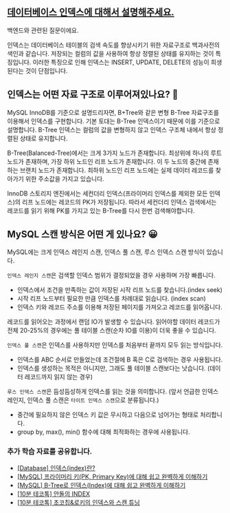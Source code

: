 ## [데이터베이스 인덱스에 대해서 설명해주세요.](https://www.maeil-mail.kr/question/60)

백엔드와 관련된 질문이에요.

인덱스는 데이터베이스 테이블의 검색 속도를 향상시키기 위한 자료구조로 백과사전의 색인과 같습니다. 저장되는 컬럼의 값을 사용하여 항상 정렬된 상태를 유지하는 것이 특징입니다. 이러한 특징으로 인해 인덱스는 INSERT, UPDATE, DELETE의 성능이 희생된다는 것이 단점입니다.

## 인덱스는 어떤 자료 구조로 이루어져있나요? 🤔

MySQL InnoDB를 기준으로 설명드리자면, B+Tree와 같은 변형 B-Tree 자료구조를 이용해서 인덱스를 구현합니다. 기본 토대는 B-Tree 인덱스이기 때문에 이를 기준으로 설명합니다. B-Tree 인덱스는 컬럼의 값을 변형하지 않고 인덱스 구조체 내에서 항상 정렬된 상태로 유지합니다.

B-Tree(Balanced-Tree)에서는 크게 3가지 노드가 존재합니다. 최상위에 하나의 루트 노드가 존재하며, 가장 하위 노드인 리프 노드가 존재합니다. 이 두 노드의 중간에 존재하는 브랜치 노드가 존재합니다. 최하위 노드인 리프 노드에는 실제 데이터 레코드를 찾아가기 위한 주소값을 가지고 있습니다.

InnoDB 스토리지 엔진에서는 세컨더리 인덱스(프라이머리 인덱스를 제외한 모든 인덱스)의 리프 노드에는 레코드의 PK가 저장됩니다. 따라서 세컨더리 인덱스 검색에서는 레코드를 읽기 위해 PK를 가지고 있는 B-Tree를 다시 한번 검색해야합니다.

## MySQL 스캔 방식은 어떤 게 있나요? 😀

MySQL에는 크게 인덱스 레인지 스캔, 인덱스 풀 스캔, 루스 인덱스 스캔 방식이 있습니다.

`인덱스 레인지 스캔`은 검색할 인덱스 범위가 결정되었을 경우 사용하며 가장 빠릅니다.

- 인덱스에서 조건을 만족하는 값이 저장된 시작 리프 노드를 찾습니다.(index seek)
- 시작 리프 노드부터 필요한 만큼 인덱스를 차례대로 읽습니다. (index scan)
- 인덱스 키와 레코드 주소를 이용해 저장된 페이지를 가져오고 레코드를 읽어옵니다.

레코드를 읽어오는 과정에서 랜덤 IO가 발생할 수 있습니다. 읽어야할 데이터 레코드가 전체 20-25%의 경우에는 풀 테이블 스캔(순차 IO를 이용)이 더욱 좋을 수 있습니다.

`인덱스 풀 스캔`은 인덱스를 사용하지만 인덱스를 처음부터 끝까지 모두 읽는 방식입니다.

- 인덱스를 ABC 순서로 만들었는데 조건절에 B 혹은 C로 검색하는 경우 사용됩니다.
- 인덱스를 생성하는 목적은 아니지만, 그래도 풀 테이블 스캔보다는 낫습니다. (데이터 레코드까지 읽지 않는 경우)

`루스 인덱스 스캔`은 듬성듬성하게 인덱스를 읽는 것을 의미합니다. (앞서 언급한 인덱스 레인지, 인덱스 풀 스캔은 `타이트 인덱스 스캔`으로 분류됩니다.)

- 중간에 필요하지 않은 인덱스 키 값은 무시하고 다음으로 넘어가는 형태로 처리합니다.
- group by, max(), min() 함수에 대해 최적화하는 경우에 사용됩니다.

### 추가 학습 자료를 공유합니다.

- [[Database] 인덱스(index)란?](https://mangkyu.tistory.com/96)
- [[MySQL] 프라이머리 키(PK, Primary Key)에 대해 쉽고 완벽하게 이해하기](https://mangkyu.tistory.com/285)
- [[MySQL] B-Tree로 인덱스(Index)에 대해 쉽고 완벽하게 이해하기](https://mangkyu.tistory.com/286)
- [[10분 테코톡] 안돌의 INDEX](https://youtu.be/NkZ6r6z2pBg?feature=shared)
- [[10분 테코톡] 초코칩&로키의 인덱스와 스캔 튜닝](https://youtu.be/_UI8YDU_mfg?feature=shared)
